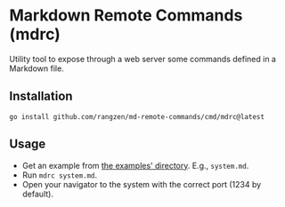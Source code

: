 # Markdown Remote Commands (mdrc)

Utility tool to expose through a web server some commands defined in a Markdown file.

## Installation

```shell
go install github.com/rangzen/md-remote-commands/cmd/mdrc@latest
```

## Usage

* Get an example from [the examples' directory](http://github.com/rangzen/md-remote-commands/examples). E.g., `system.md`.
* Run `mdrc system.md`.
* Open your navigator to the system with the correct port (1234 by default).